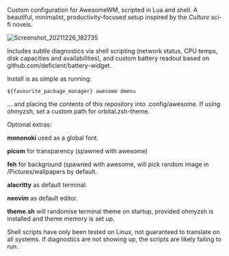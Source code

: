Custom configuration for AwesomeWM, scripted in Lua and shell.
A beautiful, minimalist, productivity-focused setup inspired by the _Culture_ sci-fi novels.

![Screenshot_20211226_182735](https://user-images.githubusercontent.com/86522370/147416986-e86587ab-eccf-4538-b91a-4fd249c60629.png)


Includes subtle diagnostics via shell scripting (network status, CPU temps, disk capacities and availabilities), and custom battery readout based on github.com/deficient/battery-widget.

Install is as simple as running:

```
${favourite_package_manager} awesome dmenu
```

... and placing the contents of this repository into .config/awesome. If using ohmyzsh, set a custom path for orbital.zsh-theme.

Optional extras:

**mononoki** used as a global font.

**picom** for transparency (spawned with awesome)

**feh** for background (spawned with awesome, will pick random image in /Pictures/wallpapers by default.

**alacritty** as default terminal.

**neovim** as default editor.

**theme.sh** will randomise terminal theme on startup, provided ohmyzsh is installed and theme memory is set up.


Shell scripts have only been tested on Linux, not guaranteed to translate on all systems. If diagnostics are not showing up, the scripts are likely failing to run.
